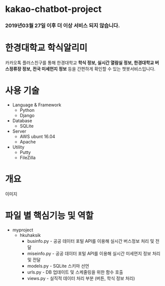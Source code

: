 # kakao-chatbot-project

### 2019년03월 27일 이후 더 이상 서비스 되지 않습니다.

# 한경대학교 학식알리미

카카오톡 플러스친구를 통해 한경대학교 **학식 정보, 실시간 열람실 정보, 한경대학교 버스정류장 정보, 전국 미세먼지 정보** 등을 간편하게 확인할 수 있는 챗봇서비스입니다.

# 사용 기술
- Language & Framework
  - Python
  - Django
- Database
  - SQLite
- Server
  - AWS ubunt 16.04
  - Apache
- Utility
  - Putty
  - FileZilla

# 개요
이미지

# 파일 별 핵심기능 및 역할
- myproject
  - hkuhaksik
    - businfo.py  - 공공 데이터 포털 API를 이용해 실시간 버스정보 처리 및 전달
    - miseinfo.py - 공공 데이터 포털 API를 이용해 실시간 미세먼지 정보 처리 및 전달
    - models.py   - SQLite 스키마 선언
    - urls.py     - DB 업데이트 및 스케줄링을 위한 함수 호출
    - views.py    - 실직적 데이터 처리 부분 (버튼, 학식 정보 처리)
